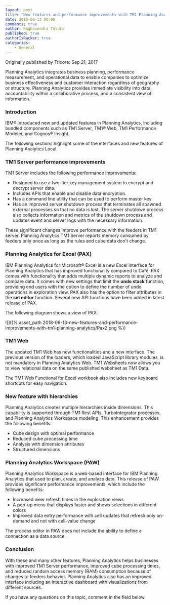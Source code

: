 ```yaml
---
layout: post
title: "New features and performance improvements with TM1 Planning Analytics"
date: 2018-06-13 00:00
comments: true
author: Raghavendra Taluri
published: true
authorIsRacker: true
categories:
    - General
---
```


Originally published by Tricore: Sep 21, 2017

Planning Analytics integrates business planning, performance measurement, and
operational data to enable companies to optimize business effectiveness and
customer interaction regardless of geography or structure. Planning Analytics
provides immediate visibility into data, accountability within a collaborative
process, and a consistent view of information.

<!-- more -->

### Introduction

IBM&reg; introduced new and updated features in Planning Analytics, including
bundled components such as TM1 Server, TM1&reg; Web, TM1 Performance Modeler,
and Cognos&reg; Insight.

The following sections highlight some of the interfaces and new features of
Planning Analytics Local.

### TM1 Server performance improvements

TM1 Server includes the following performance improvements:

- Designed to use a two-tier key management system to encrypt and decrypt server
  data.
- Includes APIs that enable and disable data encryption.
- Has a command line utility that can be used to perform master key.
- Has an improved server shutdown process that terminates all spawned external
  processes so that no data is lost. The server shutdown process also collects
  information and metrics of the shutdown process and updates event and server
  logs with the necessary information.

These significant changes improve performance with the feeders in TM1 server.
Planning Analytics TM1 Server reports memory consumed by feeders only once as
long as the rules and cube data don't change.


### Planning Analytics for Excel (PAX)

IBM Planning Analytics for Microsoft&reg; Excel is a new Excel interface for
Planning Analytics that has improved functionality compared to Café. PAX comes
with functionality that adds multiple dynamic reports to analyze and compare data.
It comes with new settings that limit the **undo stack** function, providing end
users with the option to define the number of undo operations in exploration
view. PAX also has the option to filter attributes in the **set editor** function.
Several new API functions have been added in latest release of PAX.

The following diagram shows a view of PAX:

![]({% asset_path 2018-06-13-new-features-and-performance-improvements-with-tm1-planning-analytics/Pax2.png %})

### TM1 Web

The updated TM1 Web has new functionalities and a new interface. The previous
version of the loaders, which loaded JavaScript library modules, is not mandatory
in Planning Analytics Web. TM1 Websheets now allows you to view relational data
on the same published websheet as TM1 Data.

The TM1 Web Functional for Excel workbook also includes new keyboard shortcuts
for easy navigation.

### New feature with hierarchies

Planning Analytics creates multiple hierarchies inside dimensions. This
capability is supported through TM1 Rest APIs, TurboIntegrator processes, and
Planning Analytics Workspace modeling. This enhancement provides the following
benefits:

- Cube design with optimal performance
- Reduced cube processing time
- Analysis with dimension attributes
- Structured dimensions

### Planning Analytics Workspace (PAW)

Planning Analytics Workspace is a web-based interface for IBM Planning Analytics
that used to plan, create, and analyze data. This release of PAW provides
significant performance improvements, which include the following benefits:

- Increased view refresh times in the exploration views
- A pop-up menu that displays faster and shows selections in different colors
- Improved data entry performance with cell updates that refresh only on-demand
  and not with cell-value change

The process editor in PAW does not include the ability to define a connection
as a data source.

### Conclusion

With these and many other features, Planning Analytics helps businesses with
improved TM1 Server performance, improved cube processing times, and reduced
random access memory (RAM) consumption because of changes to feeders behavior.
Planning Analytics also has an improved interface including an interactive
dashboard with visualizations from different sources.

If you have any questions on this topic, comment in the field below.

